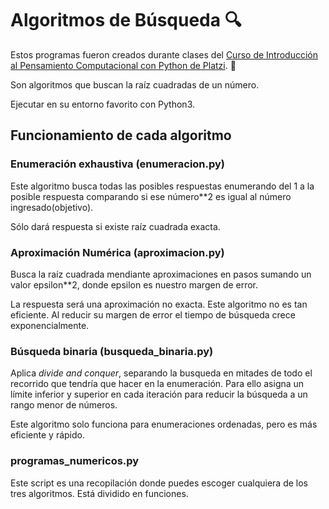 # Algoritmos de Búsqueda 🔍

Estos programas fueron creados durante clases del [Curso de Introducción al Pensamiento Computacional con Python de Platzi](https://platzi.com/cursos/python-cs/ "Curso de Introducción al Pensamiento Computacional con Python de Platzi").  💚

Son algoritmos que buscan la raíz cuadradas de un número.

Ejecutar en su entorno favorito con Python3.

## Funcionamiento de cada algoritmo

### Enumeración exhaustiva (enumeracion.py)

Este algoritmo busca todas las posibles respuestas enumerando del 1 a la posible respuesta comparando si ese número**2 es igual al número ingresado(objetivo).

Sólo dará respuesta si existe raíz cuadrada exacta.

### Aproximación Numérica (aproximacion.py)

Busca la raíz cuadrada mendiante aproximaciones en pasos sumando un valor epsilon**2, donde epsilon es nuestro margen de error.

La respuesta será una aproximación no exacta. Este algoritmo no es tan eficiente. Al reducir su margen de error el tiempo de búsqueda crece exponencialmente.

### Búsqueda binaria (busqueda_binaria.py)

Aplica *divide and conquer*, separando la busqueda en mitades de todo el recorrido que tendría que hacer en la enumeración. Para ello asigna un límite inferior y superior en cada iteración para reducir la búsqueda a un rango menor de números.

Este algoritmo solo funciona para enumeraciones ordenadas, pero es más eficiente y rápido.

### programas_numericos.py

Este script es una recopilación donde puedes escoger cualquiera de los tres algoritmos. Está dividido en funciones.

